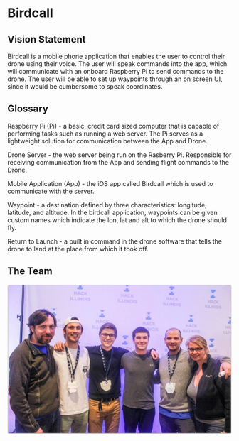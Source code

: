 # Birdcall

## Vision Statement

Birdcall is a mobile phone application that enables the user to control their drone using their voice. The user will speak commands into the app, which will communicate with an onboard Raspberry Pi to send commands to the drone. The user will be able to set up waypoints through an on screen UI, since it would be cumbersome to speak coordinates.

## Glossary

Raspberry Pi (Pi) - a basic, credit card sized computer that is capable of performing tasks such as running a web server. The Pi serves as a lightweight solution for communication between the App and Drone.

Drone Server - the web server being run on the Rasberry Pi. Responsible for receiving communication from the App and sending flight commands to the Drone.

Mobile Application (App) - the iOS app called Birdcall which is used to communicate with the server.

Waypoint - a destination defined by three characteristics: longitude, latitude, and altitude. In the birdcall application, waypoints can be given custom names which indicate the lon, lat and alt to which the drone should fly.

Return to Launch - a built in command in the drone software that tells the drone to land at the place from which it took off.

## The Team
![Picture not Found](docs/img/nd_fresh_team.png?raw=true "Team")
